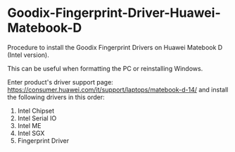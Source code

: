 # Goodix-Fingerprint-Driver-Huawei-Matebook-D
Procedure to install the Goodix Fingerprint Drivers on Huawei Matebook D (Intel version).

This can be useful when formatting the PC or reinstalling Windows.

Enter product's driver support page: https://consumer.huawei.com/it/support/laptops/matebook-d-14/ and install the following drivers in this order:
1. Intel Chipset
2. Intel Serial IO
3. Intel ME
4. Intel SGX
5. Fingerprint Driver
